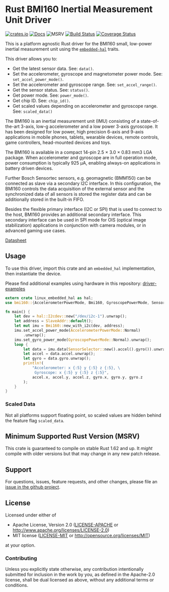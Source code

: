 # Rust BMI160 Inertial Measurement Unit Driver

[![crates.io](https://img.shields.io/crates/v/bmi160.svg)](https://crates.io/crates/bmi160)
[![Docs](https://docs.rs/bmi160/badge.svg)](https://docs.rs/bmi160)
![MSRV](https://img.shields.io/badge/rustc-1.62+-blue.svg)
[![Build Status](https://github.com/eldruin/bmi160-rs/workflows/Build/badge.svg)](https://github.com/eldruin/bmi160-rs/actions?query=workflow%3ABuild)
[![Coverage Status](https://coveralls.io/repos/github/eldruin/bmi160-rs/badge.svg?branch=master)](https://coveralls.io/github/eldruin/bmi160-rs?branch=master)

This is a platform agnostic Rust driver for the BMI160 small, low-power
inertial measurement unit using the [`embedded-hal`] traits.

This driver allows you to:
- Get the latest sensor data. See: `data()`.
- Set the accelerometer, gyroscope and magnetometer power mode. See: `set_accel_power_mode()`.
- Set the accelerometer and gyroscope range. See: `set_accel_range()`.
- Get the sensor status. See: `status()`.
- Get power mode. See: `power_mode()`.
- Get chip ID. See: `chip_id()`.
- Get scaled values depending on accelerometer and gyroscope range. See: `scaled_data()`
<!-- TODO
[Introductory blog post]()
-->

The BMI160 is an inertial measurement unit (IMU) consisting of a
state-of-the-art 3-axis, low-g accelerometer and a low power 3-axis
gyroscope. It has been designed for low power, high precision 6-axis and
9-axis applications in mobile phones, tablets, wearable devices, remote
controls, game controllers, head-mounted devices and toys.

The BMI160 is available in a compact 14-pin 2.5 × 3.0 × 0.83 mm3 LGA
package. When accelerometer and gyroscope are in full operation mode, power
consumption is typically 925 μA, enabling always-on applications in
battery driven devices.

Further Bosch Sensortec sensors, e.g. geomagnetic (BMM150) can be connected
as slave via a secondary I2C interface. In this configuration, the BMI160
controls the data acquisition of the external sensor and the synchronized
data of all sensors is stored the register data and can be additionally
stored in the built-in FIFO.

Besides the flexible primary interface (I2C or SPI) that is used to connect
to the host, BMI160 provides an additional secondary interface. This
secondary interface can be used in SPI mode for OIS (optical image
stabilization) applications in conjunction with camera modules, or in
advanced gaming use cases.

[Datasheet](https://www.bosch-sensortec.com/media/boschsensortec/downloads/datasheets/bst-bmi160-ds000.pdf)

## Usage

To use this driver, import this crate and an `embedded_hal` implementation,
then instantiate the device.

Please find additional examples using hardware in this repository: [driver-examples]

[driver-examples]: https://github.com/eldruin/driver-examples

```rust
extern crate linux_embedded_hal as hal;
use bmi160::{AccelerometerPowerMode, Bmi160, GyroscopePowerMode, SensorSelector, SlaveAddr};

fn main() {
    let dev = hal::I2cdev::new("/dev/i2c-1").unwrap();
    let address = SlaveAddr::default();
    let mut imu = Bmi160::new_with_i2c(dev, address);
    imu.set_accel_power_mode(AccelerometerPowerMode::Normal)
        .unwrap();
    imu.set_gyro_power_mode(GyroscopePowerMode::Normal).unwrap();
    loop {
        let data = imu.data(SensorSelector::new().accel().gyro()).unwrap();
        let accel = data.accel.unwrap();
        let gyro = data.gyro.unwrap();
        println!(
            "Accelerometer: x {:5} y {:5} z {:5}, \
             Gyroscope: x {:5} y {:5} z {:5}",
            accel.x, accel.y, accel.z, gyro.x, gyro.y, gyro.z
        );
    }
}
```

### Scaled Data

Not all platforms support floating point, so scaled values are hidden
behind the feature flag `scaled_data`.

## Minimum Supported Rust Version (MSRV)

This crate is guaranteed to compile on stable Rust 1.62 and up. It *might*
compile with older versions but that may change in any new patch release.

## Support

For questions, issues, feature requests, and other changes, please file an
[issue in the github project](https://github.com/eldruin/bmi160-rs/issues).

## License

Licensed under either of

 * Apache License, Version 2.0 ([LICENSE-APACHE](LICENSE-APACHE) or
   http://www.apache.org/licenses/LICENSE-2.0)
 * MIT license ([LICENSE-MIT](LICENSE-MIT) or
   http://opensource.org/licenses/MIT)

at your option.

### Contributing

Unless you explicitly state otherwise, any contribution intentionally submitted
for inclusion in the work by you, as defined in the Apache-2.0 license, shall
be dual licensed as above, without any additional terms or conditions.

[`embedded-hal`]: https://github.com/rust-embedded/embedded-hal
